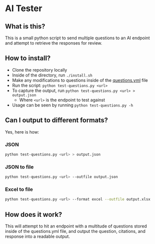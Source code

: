 # AI Tester

## What is this?

This is a small python script to send multiple questions to an AI endpoint and attempt to retrieve the responses for review.

## How to install?

- Clone the repository locally
- Inside of the directory, run `./install.sh`
- Make any modifications to questions inside of the [questions.yml](https://github.com/dblanken-yale/ai-tester-py/blob/main/questions.yml) file
- Run the script: `python test-questions.py <url>`
- To capture the output, run `python test-questions.py <url> > output.json`
  - Where `<url>` is the endpoint to test against
- Usage can be seen by running `python test-questions.py -h`

## Can I output to different formats?

Yes, here is how:

### JSON

```bash
python test-questions.py <url> > output.json
```

### JSON to file

```bash
python test-questions.py <url> --outfile output.json
```

### Excel to file

```bash
python test-questions.py <url> --format excel --outfile output.xlsx
```

## How does it work?

This will attempt to hit an endpoint with a multitude of questions stored inside of the questions.yml file, and output the question, citations, and response into a readable output.
